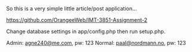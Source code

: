 
So this is a very simple little article/post application...

https://github.com/OrangeeWeb/IMT-3851-Assignment-2

Change database settings in app/config.php then run setup.php.

Admin: agne240@me.com, pw: 123
Normal: paal@nordmann.no, pw: 123